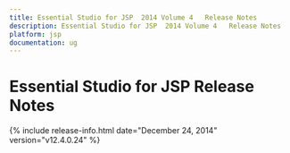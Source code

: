 ```yaml
---
title: Essential Studio for JSP  2014 Volume 4   Release Notes  
description: Essential Studio for JSP  2014 Volume 4   Release Notes  
platform: jsp
documentation: ug
---
```


# Essential Studio for JSP  Release Notes  

{% include release-info.html date="December 24, 2014"  version="v12.4.0.24" %} 




